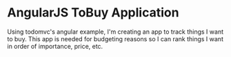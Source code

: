 # AngularJS ToBuy Application

Using todomvc's angular example, I'm creating an app to track things I want to buy. This app is needed for budgeting reasons so I can rank things I want in order of importance, price, etc.